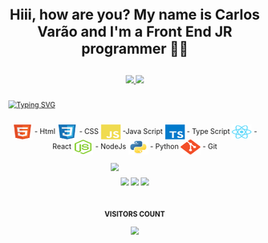 <div>
  <h1 align="center"> Hiii, how are you? My name is Carlos Varão and I'm a Front End JR programmer 👨‍💻</h1><br>
</div>

<div align="center">
  <a href="https://github.com/CarlosVarao">
  <img height="140em" src="https://github-readme-stats.vercel.app/api?username=CarlosVarao&show_icons=true&theme=github_dark&include_all_commits=true&count_private=true"/>
  <img height="140em" src="https://github-readme-stats.vercel.app/api/top-langs/?username=CarlosVarao&layout=compact&langs_count=7&theme=github_dark"/></div><br>

[![Typing SVG](https://readme-typing-svg.herokuapp.com/?color=f0f6fc&size=35&center=true&vCenter=true&width=1000&lines=KNOWLEDGE+IN+LANGUAGES)](https://git.io/typing-svg)

<div align="center" style="display: inline_block"><br>
  <img align="center" alt="Carlos-HTML" height="30" width="40" src="https://raw.githubusercontent.com/devicons/devicon/master/icons/html5/html5-original.svg"> - Html
  <img align="center" alt="Carlos-CSS" height="30" width="40" src="https://raw.githubusercontent.com/devicons/devicon/master/icons/css3/css3-original.svg"> - CSS
  <img align="center" alt="Carlos-Js" height="30" width="40" src="https://raw.githubusercontent.com/devicons/devicon/master/icons/javascript/javascript-plain.svg"> -Java   Script
  <img align="center" alt="Carlos-Ts" height="30" width="40" src="https://raw.githubusercontent.com/devicons/devicon/master/icons/typescript/typescript-plain.svg"> - Type    Script
  <img align="center" alt="Carlos-React" height="30" width="40" src="https://raw.githubusercontent.com/devicons/devicon/master/icons/react/react-original.svg"> - React
  <img align="center" alt="Carlos-React" height="30" width="40" src="https://github.com/devicons/devicon/blob/master/icons/nodejs/nodejs-original.svg"> - NodeJs
  <img align="center" alt="Carlos-Python" height="30" width="40" src="https://raw.githubusercontent.com/devicons/devicon/master/icons/python/python-original.svg"> -         Python
  <img align="center" alt="Carlos-React" height="30" width="40" src="https://github.com/devicons/devicon/blob/master/icons/git/git-original.svg"> - Git
</div><br>
  
<img align="right" width="300" src="https://i2.wp.com/allhtaccess.info/wp-content/uploads/2018/03/programming.gif?fit=1281%2C716&ssl=1" />  
 
##  
 
<div align="center"> 
<a href="" target="_blank"><img src="https://img.shields.io/badge/-Instagram-%23E4405F?style=for-the-badge&logo=instagram&logoColor=white" target="_blank"></a>
<a href="https://www.linkedin.com/in/carlos-varão-front-end/" target="_blank"><img src="https://img.shields.io/badge/-LinkedIn-%230077B5?style=for-the-badge&logo=linkedin&logoColor=white" target="_blank"></a>
<a href="https://carlosvarao.github.io/Portifolio/Index.html" target="_blank" ><img src="https://img.shields.io/badge/-Portfolio-%23E4405F?style=for-the-badge&logo=portfolio&logoColor=white" target="_blank"></a>
</div>  
  
<br><div align="center">
<p align="center"><b>VISITORS COUNT</b></p>  
<p align="center"><img align="center" src="https://profile-counter.glitch.me/{CarlosVarao}/count.svg"/></p> 
</div>
